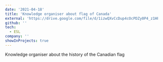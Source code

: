```yaml
---
date: '2021-04-18'
title: 'Knowledge organiser about flag of Canada'
external: 'https://drive.google.com/file/d/1izwQXvCcDup4cOcPDZy0P4_z1HPV2ddj/view?usp=sharing'
github: ''
tech:
  - ESL
company: ''
showInProjects: true
---
```


Knowledge organiser about the history of the Canadian flag
